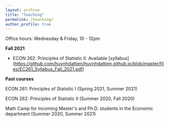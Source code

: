 ```yaml
---
layout: archive
title: "Teaching"
permalink: /teaching/
author_profile: true
---
```


Office hours:
Wednesday & Friday, 10 - 12pm

**Fall 2021**

* ECON 262: Principles of Statistic II. 
Available [syllabus] (https://github.com/huynhdattien/huynhdattien.github.io/blob/master/files/EC261_Syllabus_Fall_2021.pdf)

**Past courses**

ECON 261: Principles of Statistic I (Spring 2021, Summer 2021)

ECON 262: Principles of Statistic II (Summer 2020, Fall 2020)

Math Camp for Incoming Master's and Ph.D. students in the Economic department (Summer 2020, Summer 2021)
